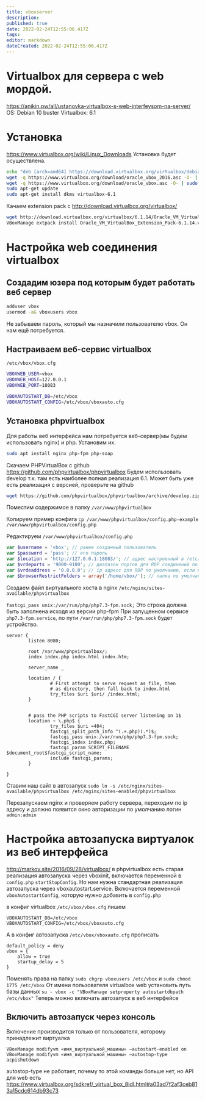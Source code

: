 ```yaml
---
title: vboxserver
description: 
published: true
date: 2022-02-24T12:55:06.417Z
tags: 
editor: markdown
dateCreated: 2022-02-24T12:55:06.417Z
---
```


# Virtualbox для сервера с web мордой.
https://anikin.pw/all/ustanovka-virtualbox-s-web-interfeysom-na-server/
OS: Debian 10 buster
Virtualbox: 6.1

# Установка
https://www.virtualbox.org/wiki/Linux_Downloads
Установка будет осуществлена.

```bash
echo "deb [arch=amd64] https://download.virtualbox.org/virtualbox/debian buster contrib" | sudo tee /etc/apt/sources.list.d/virtualbox.list
wget -q https://www.virtualbox.org/download/oracle_vbox_2016.asc -O- | sudo apt-key add -
wget -q https://www.virtualbox.org/download/oracle_vbox.asc -O- | sudo apt-key add -
sudo apt-get update
sudo apt-get install dkms virtualbox-6.1
```

Качаем extension pack с http://download.virtualbox.org/virtualbox/

```bash
wget http://download.virtualbox.org/virtualbox/6.1.14/Oracle_VM_VirtualBox_Extension_Pack-6.1.14.vbox-extpack
VBoxManage extpack install Oracle_VM_VirtualBox_Extension_Pack-6.1.14.vbox-extpack
```

# Настройка web соединения virtualbox
## Создадим юзера под которым будет работать веб сервер

```bash
adduser vbox
usermod -aG vboxusers vbox
```

Не забываем пароль, который мы назначили пользователю vbox. Он нам ещё потребуется.
## Настраиваем веб-сервис virtualbox

`/etc/vbox/vbox.cfg`

```bash
VBOXWEB_USER=vbox
VBOXWEB_HOST=127.0.0.1
VBOXWEB_PORT=18083

VBOXAUTOSTART_DB=/etc/vbox
VBOXAUTOSTART_CONFIG=/etc/vbox/vboxauto.cfg
```

## Установка phpvirtualbox
Для работы веб интерфейса нам потребуется веб-сервер(мы будем использовать nginx) и php. Установим их.

```bash
sudo apt install nginx php-fpm php-soap
```

Скачаем PHPVirtualBox с github https://github.com/phpvirtualbox/phpvirtualbox Будем использовать develop т.к. там есть наиболее полная реализация 6.1. Может быть уже есть реализация с версией, проверьте на github

```bash
wget https://github.com/phpvirtualbox/phpvirtualbox/archive/develop.zip
```

Поместим содержимое в папку `/var/www/phpvirtualbox`

Копируем пример конфига `cp /var/www/phpvirtualbox/config.php-example /var/www/phpvirtualbox/config.php`

Редактируем `/var/www/phpvirtualbox/config.php`

```php
var $username = 'vbox'; // ранее созданный пользователь
var $password = 'pass'; // его пароль
var $location = 'http://127.0.0.1:18083/'; // адрес настроенный в /etc/vbox/vbox.cfg переменно VBOXWEB_HOST
var $vrdeports = '9000-9100'; // диапазон портов для RDP соединений по умолчанию, который будет использоваться при создании новой виртуалки
var $vrdeaddress = '0.0.0.0'; // ip адресс для RDP по умолчанию, если не задать будет localhost
var $browserRestrictFolders = array('/home/vbox/'); // папка по умолчанию для выбора образов для установки.
```

Создаем файл виртуального хоста в nginx `/etc/nginx/sites-available/phpvirtualbox`

`fastcgi_pass unix:/var/run/php/php7.3-fpm.sock;` Это строка должна быть заполнена исходя из версии php-fpm
При запущенном сервисе `php7.3-fpm.service`, по пути `/var/run/php/php7.3-fpm.sock` будет устройство.

```
server {
        listen 8080;

        root /var/www/phpvirtualbox/;
        index index.php index.html index.htm;

        server_name _

        location / {
                # First attempt to serve request as file, then
                # as directory, then fall back to index.html
                try_files $uri $uri/ /index.html;
        }


        # pass the PHP scripts to FastCGI server listening on 1$
        location ~ \.php$ {
                try_files $uri =404;
                fastcgi_split_path_info ^(.+.php)(.*)$;
                fastcgi_pass unix:/var/run/php/php7.3-fpm.sock;
                fastcgi_index index.php;
                fastcgi_param SCRIPT_FILENAME $document_root$fastcgi_script_name;
                include fastcgi_params;
        }

}
```

Ставим наш сайт в автозапуск `sudo ln -s /etc/nginx/sites-available/phpvirtualbox /etc/nginx/sites-enabled/phpvirtualbox`

Перезапускаем nginx и проверяем работу сервера, переходим по ip адресу и должно появится окно авторизации по умолчанию логин `admin:admin`

# Настройка автозапуска виртуалок из веб интерфейса
http://markov.site/2016/09/28/virtualbox/
в phpvirtualbox есть старая реализация автозапуска через vboxinit, включается переменной в `config.php` `startStopConfig`.
Но нам нужна стандартная реализация автозапуска через vboxautostart.service. Включается переменной `vboxAutostartConfig`, которую нужно добавить в `config.php`

в конфиг virtualbox `/etc/vbox/vbox.cfg` пишем

```
VBOXAUTOSTART_DB=/etc/vbox
VBOXAUTOSTART_CONFIG=/etc/vbox/vboxauto.cfg
```

А в конфиг автозапуска `/etc/vbox/vboxauto.cfg` прописать

```
default_policy = deny
vbox = {
    allow = true
    startup_delay = 5
}
```

Поменять права на папку `sudo chgrp vboxusers /etc/vbox` и `sudo chmod 1775 /etc/vbox`
От имени пользователя virtualbox web установить путь базы данных `su - vbox -c "VBoxManage setproperty autostartdbpath /etc/vbox"`
Теперь можно включать автозапуск в веб интерфейсе

## Включить автозапуск через консоль
Включение производится только от пользователя, которому принадлежит виртуалка

```
VBoxManage modifyvm «имя_виртуальной_машины» —autostart-enabled on
VBoxManage modifyvm «имя_виртуальной_машины» —autostop-type acpishutdown
```

autostop-type не работает, почему то этой команды больше нет, но API для web есть https://www.virtualbox.org/sdkref/_virtual_box_8idl.html#a03ad7f2af3ceb813a15cdc614db93c73